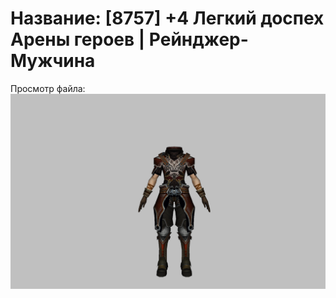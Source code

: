 # Название: [8757] +4 Легкий доспех Арены героев | Рейнджер-Мужчина

Просмотр файла:
![p020031.png](p020031.png)